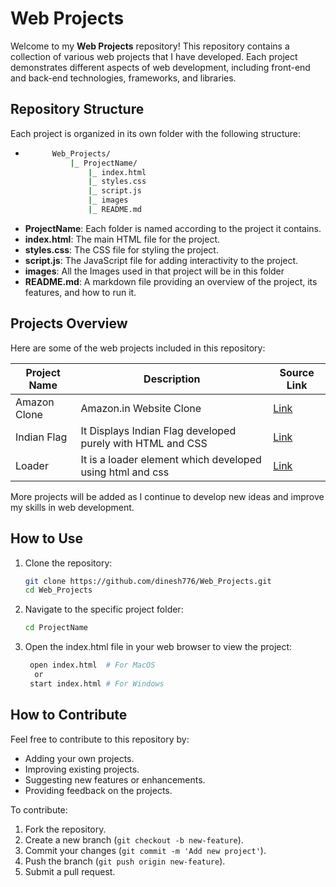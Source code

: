 # Web Projects

Welcome to my **Web Projects** repository! This repository contains a collection of various web projects that I have developed. Each project demonstrates different aspects of web development, including front-end and back-end technologies, frameworks, and libraries.

## Repository Structure

Each project is organized in its own folder with the following structure:
- ```bash
        Web_Projects/
            |_ ProjectName/
                |_ index.html
                |_ styles.css
                |_ script.js
                |_ images
                |_ README.md


- **ProjectName**: Each folder is named according to the project it contains.
- **index.html**: The main HTML file for the project.
- **styles.css**: The CSS file for styling the project.
- **script.js**: The JavaScript file for adding interactivity to the project.
- **images**: All the Images used in that project will be in this folder
- **README.md**: A markdown file providing an overview of the project, its features, and how to run it.

## Projects Overview

Here are some of the web projects included in this repository:

| Project Name | Description                                                | Source Link                                                              |
|--------------|------------------------------------------------------------|--------------------------------------------------------------------------|
| Amazon Clone | Amazon.in Website Clone                                    | [Link](https://github.com/dinesh776/Web_Projects/tree/main/Amazon_Clone) |
| Indian Flag  | It Displays Indian Flag developed purely with HTML and CSS | [Link](https://github.com/dinesh776/Web_Projects/tree/main/Indian_Flag)  |
| Loader       | It is a loader element which developed using html and css  | [Link](https://github.com/dinesh776/Web_Projects/tree/main/Loader)                                                            |

More projects will be added as I continue to develop new ideas and improve my skills in web development.

## How to Use

1. Clone the repository:
   ```bash
   git clone https://github.com/dinesh776/Web_Projects.git
   cd Web_Projects
2. Navigate to the specific project folder:
    ```bash
    cd ProjectName
3. Open the index.html file in your web browser to view the project:
   ```bash
    open index.html  # For MacOS
     or
    start index.html # For Windows

## How to Contribute

Feel free to contribute to this repository by:

- Adding your own projects.
- Improving existing projects.
- Suggesting new features or enhancements.
- Providing feedback on the projects.

To contribute:

1. Fork the repository.
2. Create a new branch (`git checkout -b new-feature`).
3. Commit your changes (`git commit -m 'Add new project'`).
4. Push the branch (`git push origin new-feature`).
5. Submit a pull request.